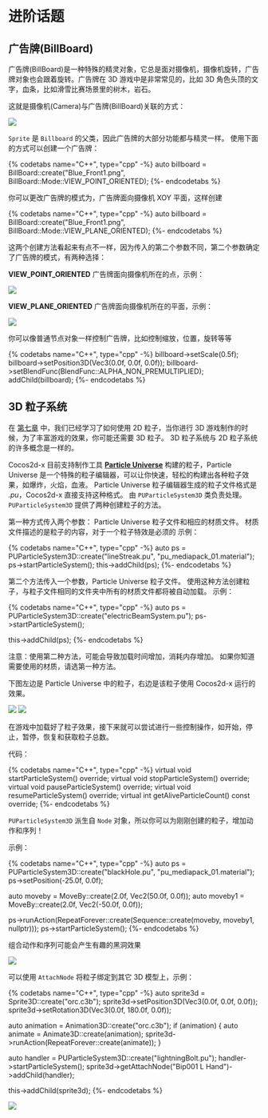 # 进阶话题

## 广告牌(BillBoard)

广告牌(BillBoard)是一种特殊的精灵对象，它总是面对摄像机，摄像机旋转，广告牌对象也会跟着旋转。广告牌在 3D 游戏中是非常常见的，比如 3D 角色头顶的文字，血条，比如滑雪比赛场景里的树木，岩石。

这就是摄像机(Camera)与广告牌(BillBoard)关联的方式：

![](../../en/3d/3d-img/BillBoard.png)

`Sprite` 是 `Billboard` 的父类，因此广告牌的大部分功能都与精灵一样。 使用下面的方式可以创建一个广告牌：

{% codetabs name="C++", type="cpp" -%}
auto billboard = BillBoard::create("Blue_Front1.png", BillBoard::Mode::VIEW_POINT_ORIENTED);
{%- endcodetabs %}

你可以更改广告牌的模式为，广告牌面向摄像机 XOY 平面，这样创建

{% codetabs name="C++", type="cpp" -%}
auto billboard = BillBoard::create("Blue_Front1.png", BillBoard::Mode::VIEW_PLANE_ORIENTED);
{%- endcodetabs %}

这两个创建方法看起来有点不一样，因为传入的第二个参数不同，第二个参数确定了广告牌的模式，有两种选择：

__VIEW_POINT_ORIENTED__ 广告牌面向摄像机所在的点，示例：

![](../../en/3d/3d-img/9_8_1.png)

 __VIEW_PLANE_ORIENTED__ 广告牌面向摄像机所在的平面，示例：

![](../../en/3d/3d-img/9_8_2.png)

你可以像普通节点对象一样控制广告牌，比如控制缩放，位置，旋转等等

{% codetabs name="C++", type="cpp" -%}
billboard->setScale(0.5f);
billboard->setPosition3D(Vec3(0.0f, 0.0f, 0.0f));
billboard->setBlendFunc(BlendFunc::ALPHA_NON_PREMULTIPLIED);
addChild(billboard);
{%- endcodetabs %}

## 3D 粒子系统

在 [第七章](../other_node_types/index.md) 中，我们已经学习了如何使用 2D 粒子，当你进行 3D 游戏制作的时候，为了丰富游戏的效果，你可能还需要 3D 粒子。 3D 粒子系统与 2D 粒子系统的许多概念是一样的。

Cocos2d-x 目前支持制作工具 __[Particle Universe](http://www.fxpression.com)__ 构建的粒子，Particle Universe 是一个特殊的粒子编辑器，可以让你快速，轻松的构建出各种粒子效果，如爆炸，火焰，血液。 Particle Universe 粒子编辑器生成的粒子文件格式是 _.pu_，Cocos2d-x 直接支持这种格式。 由 `PUParticleSystem3D` 类负责处理。 `PUParticleSystem3D` 提供了两种创建粒子的方法。

第一种方式传入两个参数： Particle Universe 粒子文件和相应的材质文件。 材质文件描述的是粒子的内容，对于一个粒子特效是必须的 示例：

{% codetabs name="C++", type="cpp" -%}
auto ps = PUParticleSystem3D::create("lineStreak.pu", "pu_mediapack_01.material");
ps->startParticleSystem();
this->addChild(ps);
{%- endcodetabs %}

第二个方法传入一个参数，Particle Universe 粒子文件。 使用这种方法创建粒子，与粒子文件相同的文件夹中所有的材质文件都将被自动加载。 示例：

{% codetabs name="C++", type="cpp" -%}
auto ps = PUParticleSystem3D::create("electricBeamSystem.pu");
ps->startParticleSystem();

this->addChild(ps);
{%- endcodetabs %}

注意：使用第二种方法，可能会导致加载时间增加，消耗内存增加。 如果你知道需要使用的材质，请选第一种方法。

下图左边是 Particle Universe 中的粒子，右边是该粒子使用 Cocos2d-x 运行的效果。

![](../../en/3d/3d-img/particle1.png) ![](../../en/3d/3d-img/particle2.png)

在游戏中加载好了粒子效果，接下来就可以尝试进行一些控制操作，如开始，停止，暂停，恢复和获取粒子总数。

代码：

{% codetabs name="C++", type="cpp" -%}
virtual void startParticleSystem() override;
virtual void stopParticleSystem() override;
virtual void pauseParticleSystem() override;
virtual void resumeParticleSystem() override;
virtual int getAliveParticleCount() const override;
{%- endcodetabs %}

`PUParticleSystem3D` 派生自 `Node` 对象，所以你可以为刚刚创建的粒子，增加动作和序列！

示例：

{% codetabs name="C++", type="cpp" -%}
auto ps = PUParticleSystem3D::create("blackHole.pu", "pu_mediapack_01.material");
ps->setPosition(-25.0f, 0.0f);

auto moveby = MoveBy::create(2.0f, Vec2(50.0f, 0.0f));
auto moveby1 = MoveBy::create(2.0f, Vec2(-50.0f, 0.0f));

ps->runAction(RepeatForever::create(Sequence::create(moveby, moveby1, nullptr)));
ps->startParticleSystem();
{%- endcodetabs %}

组合动作和序列可能会产生有趣的黑洞效果

![](../../en/3d/3d-img/particle3.png)

可以使用 `AttachNode` 将粒子绑定到其它 3D 模型上，示例：

{% codetabs name="C++", type="cpp" -%}
auto sprite3d = Sprite3D::create("orc.c3b");
sprite3d->setPosition3D(Vec3(0.0f, 0.0f, 0.0f));
sprite3d->setRotation3D(Vec3(0.0f, 180.0f, 0.0f));

auto animation = Animation3D::create("orc.c3b");
if (animation)
{
    auto animate = Animate3D::create(animation);
    sprite3d->runAction(RepeatForever::create(animate));
}

auto handler = PUParticleSystem3D::create("lightningBolt.pu");
handler->startParticleSystem();
sprite3d->getAttachNode("Bip001 L Hand")->addChild(handler);

this->addChild(sprite3d);
{%- endcodetabs %}

![](../../en/3d/3d-img/particle4.png)
